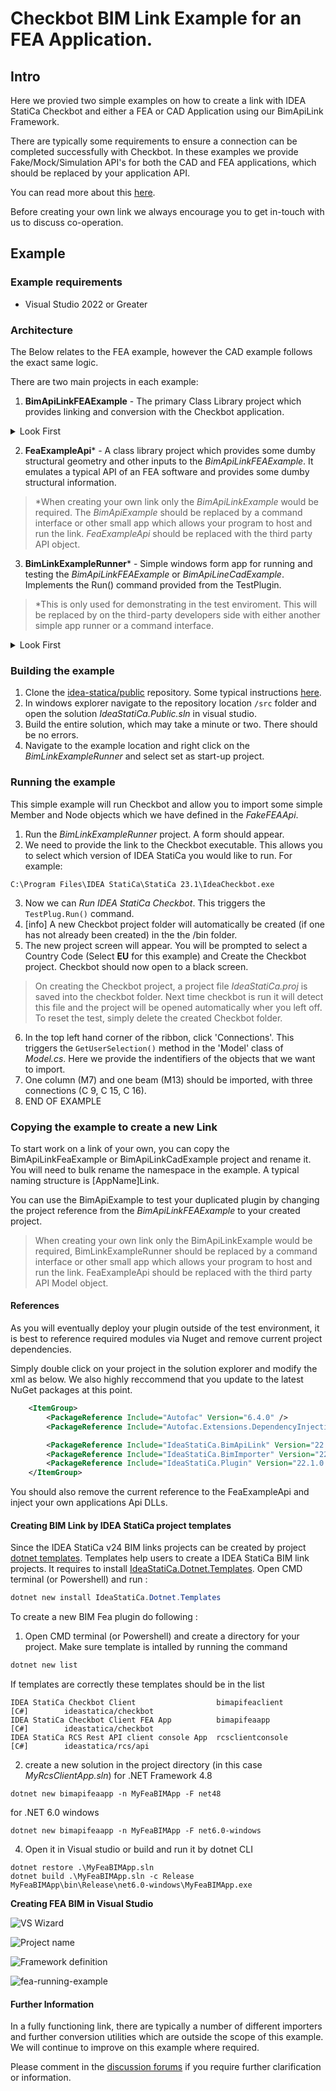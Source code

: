# Checkbot BIM Link Example for an FEA Application.

## Intro

Here we provied two simple examples on how to create a link with IDEA StatiCa Checkbot and either a FEA or CAD Application using our BimApiLink Framework. 

There are typically some requirements to ensure a connection can be completed successfully with Checkbot. In these examples we provide Fake/Mock/Simulation API's for both the CAD and FEA applications, which should be replaced by your application API.

You can read more about this [here](https://github.com/idea-statica/ideastatica-public/wiki/Linking-an-Application-with-Checkbot).

Before creating your own link we always encourage you to get in-touch with us to discuss co-operation. 

## Example

### Example requirements

- Visual Studio 2022 or Greater

### Architecture

The Below relates to the FEA example, however the CAD example follows the exact same logic.

There are two main projects in each example:

1. **BimApiLinkFEAExample** - The primary Class Library project which provides linking and conversion with the Checkbot application.  

<details>
  <summary>Look First</summary>
  
	Look at TestPlugin.cs to get started. The Run() method is the primary method which will be called from your application. 

### Dependency Injection
Our BimLinkFramework relys on automatic dependency injection. We use [Autofac](https://autofac.readthedocs.io/en/latest/integration/aspnetcore.html) for this. Within the BuildContainer() method we define the instances used in the plugin.

</details>

2. **FeaExampleApi*** - A class library project which provides some dumby structural geometry and other inputs to the *BimApiLinkFEAExample*. It emulates a typical API of an FEA software and provides some dumby structural information. 

> *When creating your own link only the *BimApiLinkExample* would be required. The *BimApiExample* should be replaced by a command interface or other small app which allows your program to host and run the link. *FeaExampleApi* should be replaced with the third party API object.


3. **BimLinkExampleRunner*** - Simple windows form app for running and testing the *BimApiLinkFEAExample* or *BimApiLineCadExample*. Implements the Run() command provided from the TestPlugin.

> *This is only used for demonstrating in the test enviroment. This will be replaced by on the third-party developers side with either another simple app runner or a command interface.

<details>
  <summary>Look First</summary>
  
	Navigate to the folder ViewModels > MainWindowViewModel.cs. The MainWindowViewModel class provides a method called OnRunCheckbot() which implements the TestPlugin.Run() method. The FEAExampleApi is provide to the TestPlugin. 

</details>


### Building the example

1. Clone the [idea-statica/public](https://github.com/idea-statica/ideastatica-public) repository. Some typical instructions [here](https://docs.github.com/en/repositories/creating-and-managing-repositories/cloning-a-repository?tool=desktop).
2. In windows explorer navigate to the repository location `/src` folder and open the solution *IdeaStatiCa.Public.sln* in visual studio.
3. Build the entire solution, which may take a minute or two. There should be no errors. 
4. Navigate to the example location and right click on the *BimLinkExampleRunner* and select set as start-up project.

### Running the example

This simple example will run Checkbot and allow you to import some simple Member and Node objects which we have defined in the *FakeFEAApi*.

1. Run the *BimLinkExampleRunner* project. A form should appear. 
2. We need to provide the link to the Checkbot executable. This allows you to select which version of IDEA StatiCa you would like to run. For example:

```text
C:\Program Files\IDEA StatiCa\StatiCa 23.1\IdeaCheckbot.exe
```

3. Now we can *Run IDEA StatiCa Checkbot*. This triggers the `TestPlug.Run()` command. 
4. [info] A new Checkbot project folder will automatically be created (if one has not already been created) in the the /bin folder. 
5. The new project screen will appear. You will be prompted to select a Country Code (Select **EU** for this example) and Create the Checkbot project. Checkbot should now open to a black screen.

> On creating the Checkbot project, a project file *IdeaStatiCa.proj* is saved into the checkbot folder. Next time checkbot is run it will detect this file and the project will be opened automatically wher you left off. To reset the test, simply delete the created Checkbot folder.

6. In the top left hand corner of the ribbon, click 'Connections'. This triggers the `GetUserSelection()` method in the 'Model' class of *Model.cs*. Here we provide the indentifiers of the objects that we want to import.
7. One column (M7) and one beam (M13) should be imported, with three connections (C 9, C 15, C 16). 
8. END OF EXAMPLE

### Copying the example to create a new Link 

To start work on a link of your own, you can copy the BimApiLinkFeaExample or BimApiLinkCadExample project and rename it. You will need to bulk rename the namespace in the example. A typical naming structure is [AppName]Link. 

You can use the BimApiExample to test your duplicated plugin by changing the project reference from the *BimApiLinkFEAExample* to your created project.

> When creating your own link only the BimApiLinkExample would be required, BimLinkExampleRunner should be replaced by a command interface or other small app which allows your program to host and run the link. FeaExampleApi should be replaced with the third party API Model object.

#### References

As you will eventually deploy your plugin outside of the test environment, it is best to reference required modules via Nuget and remove current project dependencies.  

Simply double click on your project in the solution explorer and modify the xml as below. We also highly reccommend that you update to the latest NuGet packages at this point.

```xml
	<ItemGroup>
		<PackageReference Include="Autofac" Version="6.4.0" />
		<PackageReference Include="Autofac.Extensions.DependencyInjection" Version="8.0.0" />

		<PackageReference Include="IdeaStatiCa.BimApiLink" Version="22.1.0.3519" />
		<PackageReference Include="IdeaStatiCa.BimImporter" Version="22.1.0.3519" />
		<PackageReference Include="IdeaStatiCa.Plugin" Version="22.1.0.3519" />
	</ItemGroup>
```

You should also remove the current reference to the FeaExampleApi and inject your own applications Api DLLs. 

#### Creating BIM Link by IDEA StatiCa project templates

Since the IDEA StatiCa v24 BIM links projects can be created by project [dotnet templates](https://learn.microsoft.com/en-us/dotnet/core/tools/custom-templates). Templates help users to create a IDEA StatiCa BIM link projects. It requires to install [IdeaStatiCa.Dotnet.Templates](https://www.nuget.org/packages/IdeaStatiCa.Dotnet.Templates/). Open CMD terminal (or Powershell) and run :

```powershell
dotnet new install IdeaStatiCa.Dotnet.Templates
```

To create a new BIM Fea plugin do following :


1. Open CMD terminal (or Powershell) and create a directory for your project. Make sure template is intalled by running the command

```powershell
dotnet new list
```

If templates are correctly these templates should be in the list

```
IDEA StatiCa Checkbot Client                  bimapifeaclient             [C#]        ideastatica/checkbot
IDEA StatiCa Checkbot Client FEA App          bimapifeaapp                [C#]        ideastatica/checkbot
IDEA StatiCa RCS Rest API client console App  rcsclientconsole            [C#]        ideastatica/rcs/api
```

2. create a new solution in the project directory (in this case _MyRcsClientApp.sln_) for .NET Framework 4.8
```
dotnet new bimapifeaapp -n MyFeaBIMApp -F net48
```

for .NET 6.0 windows
```
dotnet new bimapifeaapp -n MyFeaBIMApp -F net6.0-windows
```

4. Open it in Visual studio or build and run it by dotnet CLI

```
dotnet restore .\MyFeaBIMApp.sln
dotnet build .\MyFeaBIMApp.sln -c Release
MyFeaBIMApp\bin\Release\net6.0-windows\MyFeaBIMApp.exe
```

__Creating FEA BIM in Visual Studio__

![VS Wizard](../../..//docs/Images/vs-idea-templates.png?raw=true "VS Wizard")

![Project name](../../..//docs/Images/sln-fea-configuration.png?raw=true "Project name")

![Framework definition](../../..//docs/Images/framework-definition.png?raw=true "Framework definition")

![fea-running-example](../../..//docs/Images/fea-running-example.png?raw=true "fea-running-example")

#### Further Information

In a fully functioning link, there are typically a number of different importers and further conversion utilities which are outside the scope of this example. We will continue to improve on this example where required. 

Please comment in the [discussion forums](https://github.com/idea-statica/ideastatica-public/discussions/categories/bim-api-link-disscusion) if you require further clarification or information.







